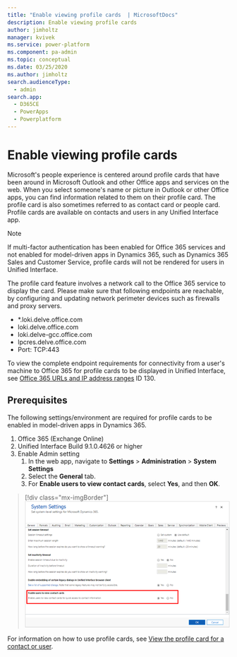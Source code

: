 ```yaml
---
title: "Enable viewing profile cards  | MicrosoftDocs"
description: Enable viewing profile cards 
author: jimholtz
manager: kvivek
ms.service: power-platform
ms.component: pa-admin
ms.topic: conceptual
ms.date: 03/25/2020
ms.author: jimholtz
search.audienceType: 
  - admin
search.app: 
  - D365CE
  - PowerApps
  - Powerplatform
---
```

# Enable viewing profile cards

<!-- legacy procedure -->

Microsoft's people experience is centered around profile cards that have been around in Microsoft Outlook and other Office apps and services on the web. When you select someone's name or picture in Outlook or other Office apps, you can find information related to them on their profile card. The profile card is also sometimes referred to as contact card or people card. Profile cards are available on contacts and users in any Unified Interface app.

> [!NOTE]
> If multi-factor authentication has been enabled for Office 365 services and not enabled for model-driven apps in Dynamics 365, such as Dynamics 365 Sales and Customer Service, profile cards will not be rendered for users in Unified Interface.
>
> The profile card feature involves a network call to the Office 365 service to display the card. Please make sure that following endpoints are reachable, by configuring and updating network perimeter devices such as firewalls and proxy servers.
> 
> - *.loki.delve.office.com
> - loki.delve.office.com
> - loki.delve-gcc.office.com
> - lpcres.delve.office.com 
> - Port: TCP:443 
> 
> To view the complete endpoint requirements for connectivity from a user's machine to Office 365 for profile cards to be displayed in Unified Interface, see [Office 365 URLs and IP address ranges](https://docs.microsoft.com/office365/enterprise/urls-and-ip-address-ranges#microsoft-365-common-and-office-online) ID 130.

## Prerequisites

The following settings/environment are required for profile cards to be enabled in model-driven apps in Dynamics 365.

1. Office 365 (Exchange Online)
2. Unified Interface Build 9.1.0.4626 or higher
3. Enable Admin setting
   1. In the web app, navigate to **Settings** > **Administration** > **System Settings**
   2. Select the **General** tab.
   3. For **Enable users to view contact cards**, select **Yes**, and then **OK**.

> [!div class="mx-imgBorder"] 
> ![](media/enable-users-view-contact-cards.png "Enable users to view contact cards")

For information on how to use profile cards, see [View the profile card for a contact or user](https://docs.microsoft.com/powerapps/user/profile-cards).





